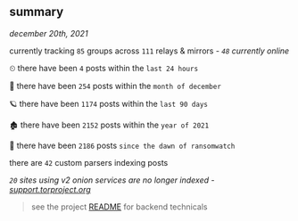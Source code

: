 
## summary
_december 20th, 2021_

currently tracking `85` groups across `111` relays & mirrors - _`48` currently online_

⏲ there have been `4` posts within the `last 24 hours`

🦈 there have been `254` posts within the `month of december`

🪐 there have been `1174` posts within the `last 90 days`

🏚 there have been `2152` posts within the `year of 2021`

🦕 there have been `2186` posts `since the dawn of ransomwatch`

there are `42` custom parsers indexing posts

_`20` sites using v2 onion services are no longer indexed - [support.torproject.org](https://support.torproject.org/onionservices/v2-deprecation/)_

> see the project [README](https://github.com/thetanz/ransomwatch#ransomwatch--) for backend technicals
